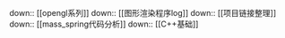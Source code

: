 down:: [[opengl系列]]
down:: [[图形渲染程序log]]
down:: [[项目链接整理]]
down:: [[mass_spring代码分析]]
down:: [[C++基础]]
